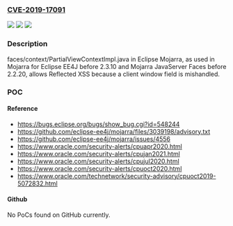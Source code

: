 ### [CVE-2019-17091](https://cve.mitre.org/cgi-bin/cvename.cgi?name=CVE-2019-17091)
![](https://img.shields.io/static/v1?label=Product&message=n%2Fa&color=blue)
![](https://img.shields.io/static/v1?label=Version&message=n%2Fa&color=blue)
![](https://img.shields.io/static/v1?label=Vulnerability&message=n%2Fa&color=brighgreen)

### Description

faces/context/PartialViewContextImpl.java in Eclipse Mojarra, as used in Mojarra for Eclipse EE4J before 2.3.10 and Mojarra JavaServer Faces before 2.2.20, allows Reflected XSS because a client window field is mishandled.

### POC

#### Reference
- https://bugs.eclipse.org/bugs/show_bug.cgi?id=548244
- https://github.com/eclipse-ee4j/mojarra/files/3039198/advisory.txt
- https://github.com/eclipse-ee4j/mojarra/issues/4556
- https://www.oracle.com/security-alerts/cpuapr2020.html
- https://www.oracle.com/security-alerts/cpujan2021.html
- https://www.oracle.com/security-alerts/cpujul2020.html
- https://www.oracle.com/security-alerts/cpuoct2020.html
- https://www.oracle.com/technetwork/security-advisory/cpuoct2019-5072832.html

#### Github
No PoCs found on GitHub currently.

